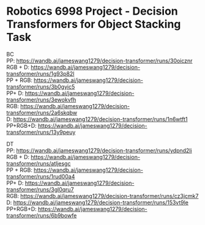 # Robotics 6998 Project - Decision Transformers for Object Stacking Task



BC  
PP: https://wandb.ai/jameswang1279/decision-transformer/runs/30oicznr  
RGB + D: https://wandb.ai/jameswang1279/decision-transformer/runs/1g93p82l  
PP + RGB: https://wandb.ai/jameswang1279/decision-transformer/runs/3b0gyic5  
PP+ D: https://wandb.ai/jameswang1279/decision-transformer/runs/3ewokvfh  
RGB: https://wandb.ai/jameswang1279/decision-transformer/runs/2a6skqbw  
D: https://wandb.ai/jameswang1279/decision-transformer/runs/1n6wtft1  
PP+RGB+D: https://wandb.ai/jameswang1279/decision-transformer/runs/13y9peuy  

DT  
PP:  https://wandb.ai/jameswang1279/decision-transformer/runs/ydpnd2li  
RGB + D: https://wandb.ai/jameswang1279/decision-transformer/runs/atljesgc  
PP + RGB: https://wandb.ai/jameswang1279/decision-transformer/runs/1rud00a4  
PP+ D: https://wandb.ai/jameswang1279/decision-transformer/runs/3gl0qru7  
RGB: https://wandb.ai/jameswang1279/decision-transformer/runs/cz3jcmk7  
D: https://wandb.ai/jameswang1279/decision-transformer/runs/153vt9le  
PP+RGB+D: https://wandb.ai/jameswang1279/decision-transformer/runs/6b9bowfe  

